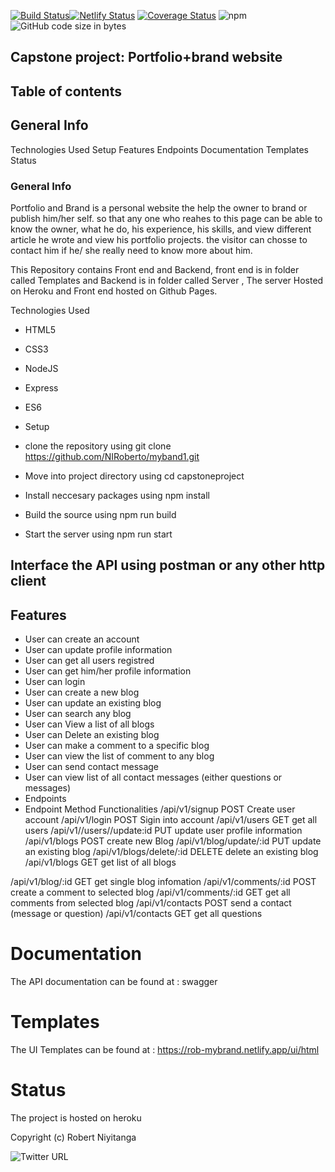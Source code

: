 [![Build Status](https://travis-ci.com/NIRoberto/myband.svg?branch=develop)](https://travis-ci.com/NIRoberto/myband)[![Netlify Status](https://api.netlify.com/api/v1/badges/2d170af8-8240-4315-93ee-0efc4c5618af/deploy-status)](https://app.netlify.com/sites/robzweb/deploys) [![Coverage Status](https://coveralls.io/repos/github/NIRoberto/myband1/badge.svg?branch=ch-increase-coverage)](https://coveralls.io/github/NIRoberto/myband1?branch=ch-increase-coverage) ![npm](https://img.shields.io/npm/v/npm) ![GitHub code size in bytes](https://img.shields.io/github/languages/code-size/NIRoberto/myband1)

## Capstone project: Portfolio+brand website

## Table of contents

## General Info

Technologies Used
Setup
Features
Endpoints
Documentation
Templates
Status

### General Info

Portfolio and Brand is a personal website the help the owner to brand or publish him/her self. so that any one who reahes to this page can be able to know the owner, what he do, his experience, his skills, and view different article he wrote and view his portfolio projects. the visitor can chosse to contact him if he/ she really need to know more about him.

This Repository contains Front end and Backend, front end is in folder called Templates and Backend is in folder called Server , The server Hosted on Heroku and Front end hosted on Github Pages.

Technologies Used

-  HTML5
-  CSS3
-  NodeJS
-  Express
-  ES6
-  Setup

-  clone the repository using git clone https://github.com/NIRoberto/myband1.git
-  Move into project directory using cd capstoneproject
-  Install neccesary packages using npm install
-  Build the source using npm run build
-  Start the server using npm run start

## Interface the API using postman or any other http client

## Features

-  User can create an account
-  User can update profile information
-  User can get all users registred
-  User can get him/her profile information
-  User can login
-  User can create a new blog
-  User can update an existing blog
-  User can search any blog
-  User can View a list of all blogs
-  User can Delete an existing blog
-  User can make a comment to a specific blog
-  User can view the list of comment to any blog
-  User can send contact message
-  User can view list of all contact messages (either questions or messages)
-  Endpoints
-  Endpoint Method Functionalities
   /api/v1/signup POST Create user account
   /api/v1/login POST Sigin into account
   /api/v1/users GET get all users
   /api/v1//users//update:id PUT update user profile information
   /api/v1/blogs POST create new Blog
   /api/v1/blog/update/:id PUT update an existing blog
   /api/v1/blogs/delete/:id DELETE delete an existing blog
   /api/v1/blogs GET get list of all blogs

/api/v1/blog/:id GET get single blog infomation
/api/v1/comments/:id POST create a comment to selected blog
/api/v1/comments/:id GET get all comments from selected blog
/api/v1/contacts POST send a contact (message or question)
/api/v1/contacts GET get all questions

# Documentation

The API documentation can be found at : swagger

# Templates

The UI Templates can be found at : https://rob-mybrand.netlify.app/ui/html

# Status

The project is hosted on heroku

Copyright (c) Robert Niyitanga

![Twitter URL](https://img.shields.io/twitter/url?style=social&url=https%3A%2F%2Ftwitter%2F%40RobertNiyitanga)
